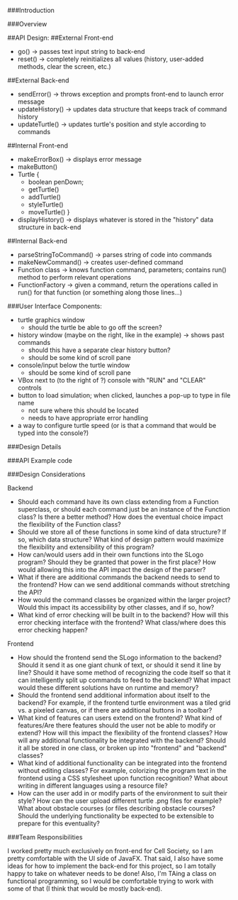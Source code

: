 ###Introduction

###Overview


##API Design:
##External Front-end
* go() -> passes text input string to back-end
* reset() -> completely reinitializes all values (history, user-added methods, clear the screen, etc.)

##External Back-end
* sendError() -> throws exception and prompts front-end to launch error message
* updateHistory() -> updates data structure that keeps track of command history
* updateTurtle() -> updates turtle's position and style according to commands

##Internal Front-end
* makeErrorBox() -> displays error message
* makeButton()
* Turtle {
	* boolean penDown;
	* getTurtle()
	* addTurtle()
	* styleTurtle()
	* moveTurtle()
  }
* displayHistory() -> displays whatever is stored in the "history" data structure in back-end

##Internal Back-end
* parseStringToCommand() -> parses string of code into commands
* makeNewCommand() -> creates user-defined command
* Function class -> knows function command, parameters; contains run() method to perform relevant operations
* FunctionFactory -> given a command, return the operations called in run() for that function (or something along those lines...)

###User Interface
Components:
* turtle graphics window 
	* should the turtle be able to go off the screen?
* history window (maybe on the right, like in the example) -> shows past commands
	* should this have a separate clear history button?
	* should be some kind of scroll pane
* console/input below the turtle window
	* should be some kind of scroll pane
* VBox next to (to the right of ?) console with "RUN" and "CLEAR" controls
* button to load simulation; when clicked, launches a pop-up to type in file name
	* not sure where this should be located
	* needs to have appropriate error handling
* a way to configure turtle speed (or is that a command that would be typed into the console?)

###Design Details

###API Example code

###Design Considerations


Backend

* Should each command have its own class extending from a Function superclass, or should each command just be an instance of the Function class? Is there a better method? How does the eventual choice impact the flexibility of the Function class?
* Should we store all of these functions in some kind of data structure? If so, which data structure? What kind of design pattern would maximize the flexibility and extensibility of this program?
* How can/would users add in their own functions into the SLogo program? Should they be granted that power in the first place? How would allowing this into the API impact the design of the parser? 
* What if there are additional commands the backend needs to send to the frontend? How can we send additional commands without stretching the API?
* How would the command classes be organized within the larger project? Would this impact its accessibility by other classes, and if so, how?
* What kind of error checking will be built in to the backend? How will this error checking interface with the frontend? What class/where does this error checking happen? 

Frontend

* How should the frontend send the SLogo information to the backend? Should it send it as one giant chunk of text, or should it send it line by line? Should it have some method of recognizing the code itself so that it can intelligently split up commands to feed to the backend? What impact would these different solutions have on runtime and memory? 
* Should the frontend send additional information about itself to the backend? For example, if the frontend turtle environment was a tiled grid vs. a pixeled canvas, or if there are additional buttons in a toolbar? 
* What kind of features can users extend on the frontend? What kind of features/Are there features should the user not be able to modify or extend? How will this impact the flexibility of the frontend classes? How will any additional functionality be integrated with the backend? Should it all be stored in one class, or broken up into "frontend" and "backend" classes?
* What kind of additional functionality can be integrated into the frontend without editing classes? For example, colorizing the program text in the frontend using a CSS stylesheet upon function recognition? What about writing in different languages using a resource file? 
* How can the user add in or modify parts of the environment to suit their style? How can the user upload different turtle .png files for example? What about obstacle courses (or files describing obstacle courses? Should the underlying functionality be expected to be extensible to prepare for this eventuality? 

###Team Responsibilities

I worked pretty much exclusively on front-end for Cell Society, so I am pretty comfortable with the UI side of JavaFX. That said, I also have some ideas for how to implement the back-end for this project, so I am totally happy to take on whatever needs to be done! Also, I'm TAing a class on functional programming, so I would be comfortable trying to work with some of that (I think that would be mostly back-end).
